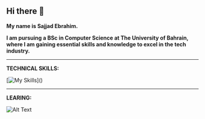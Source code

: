 ## Hi there 👋
**My name is Sajjad Ebrahim.**

**I am pursuing a BSc in Computer Science at The University of Bahrain, where I am gaining essential skills and knowledge to excel in the tech industry.**

---
**TECHNICAL SKILLS:**

[![My Skills](https://skillicons.dev/icons?i=java,git,)]()

---
**LEARING:**

<img src="https://skillicons.dev/icons?i=kotlin,Postgres,js,ts,vite,redux" alt="Alt Text">
<!--
**Sajjad-Eid/Sajjad-Eid** is a ✨ _special_ ✨ repository because its `README.md` (this file) appears on your GitHub profile.

Here are some ideas to get you started:

- 🔭 I’m currently working on ...
- 🌱 I’m currently learning ...
- 👯 I’m looking to collaborate on ...
- 🤔 I’m looking for help with ...
- 💬 Ask me about ...
- 📫 How to reach me: ...
- 😄 Pronouns: ...
- ⚡ Fun fact: ...
-->
